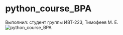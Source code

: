 # python_course_BPA
Выполнил: студент группы ИВТ-223, Тимофеев М. Е.
![python_course_BPA](https://user-images.githubusercontent.com/108329896/222706780-db314f2f-1b61-4861-a03e-8aea378cc980.jpg)
